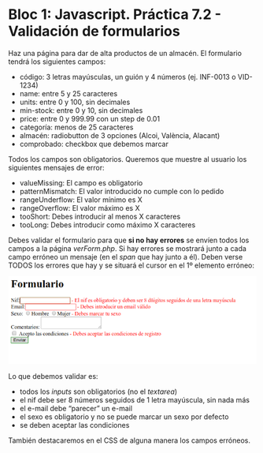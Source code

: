 # Bloc 1: Javascript. Práctica 7.2 - Validación de formularios

Haz una página para dar de alta productos de un almacén. El formulario tendrá los siguientes campos:
* código: 3 letras mayúsculas, un guión y 4 números (ej. INF-0013 o VID-1234)
* name: entre 5 y 25 caracteres
* units: entre 0 y 100, sin decimales
* min-stock: entre 0 y 10, sin decimales
* price: entre 0 y 999.99 con un step de 0.01
* categoría: menos de 25 caracteres
* almacén: radiobutton de 3 opciones (Alcoi, València, Alacant)
* comprobado: checkbox que debemos marcar

Todos los campos son obligatorios. Queremos que muestre al usuario los siguientes mensajes de error:
* valueMissing: El campo es obligatorio
* patternMismatch: El valor introducido no cumple con lo pedido
* rangeUnderflow: El valor mínimo es X
* rangeOverflow: El valor máximo es X
* tooShort: Debes introducir al menos X caracteres
* tooLong: Debes introducir como máximo X caracteres



Debes validar el formulario para que **si no hay errores** se envíen todos los campos a la página _verForm.php_. Si hay errores se mostrará junto a cada campo erróneo un mensaje (en el _span_ que hay junto a él). Deben verse TODOS los errores que hay y se situará el cursor en el 1º elemento erróneo:

![Formulario erróneo](./img/form.png)

Lo que debemos validar es:
* todos los _inputs_ son obligatorios (no el _textarea_)
* el nif debe ser 8 números seguidos de 1 letra mayúscula, sin nada más
* el e-mail debe “parecer” un e-mail
* el sexo es obligatorio y no se puede marcar un sexo por defecto
* se deben aceptar las condiciones

También destacaremos en el CSS de alguna manera los campos erróneos.
